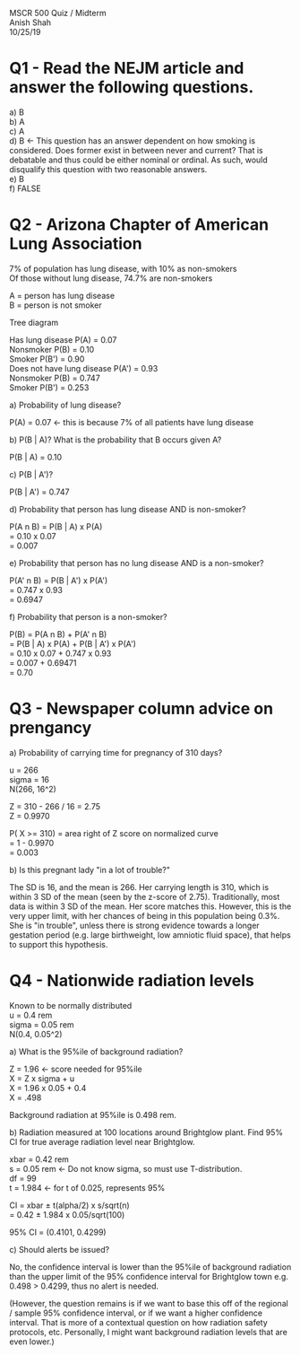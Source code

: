 MSCR 500 Quiz / Midterm  
Anish Shah  
10/25/19  

# Q1 - Read the NEJM article and answer the following questions.  
  
a) B  
b) A  
c) A  
d) B <- This question has an answer dependent on how smoking is considered. Does former exist in between never and current? That is debatable and thus could be either nominal or ordinal. As such, would disqualify this question with two reasonable answers.  
e) B  
f) FALSE  
  
# Q2 - Arizona Chapter of American Lung Association  
  
7% of population has lung disease, with 10% as non-smokers  
Of those without lung disease, 74.7% are non-smokers  
  
A = person has lung disease  
B = person is not smoker  
  
Tree diagram  
  
Has lung disease 			P(A) 		= 0.07  
	Nonsmoker 					P(B) 	= 0.10  
	Smoker 						P(B') 	= 0.90  
Does not have lung disease 	P(A') 		= 0.93  
	Nonsmoker 					P(B)  	= 0.747  
	Smoker 						P(B') 	= 0.253  
  
a) Probability of lung disease?  
  
P(A) = 0.07 <- this is because 7% of all patients have lung disease  
  
b) P(B | A)? What is the probability that B occurs given A?  
  
P(B | A) = 0.10  
  
c) P(B | A')?  
  
P(B | A') = 0.747  
  
d) Probability that person has lung disease AND is non-smoker?  
  
P(A n B) = P(B | A) x P(A)   
= 0.10 x 0.07  
= 0.007  
  
e) Probability that person has no lung disease AND is a non-smoker?  
  
P(A' n B) = P(B | A') x P(A')  
= 0.747 x 0.93  
= 0.6947  
  
f) Probability that person is a non-smoker?  
  
P(B) = P(A n B) + P(A' n B)  
= P(B | A) x P(A) + P(B | A') x P(A')  
= 0.10 x 0.07 + 0.747 x 0.93  
= 0.007 + 0.69471  
= 0.70  
  
# Q3 - Newspaper column advice on prengancy  
  
a) Probability of carrying time for pregnancy of 310 days?  
  
u = 266  
sigma = 16  
N(266, 16^2)  
  
Z = 310 - 266 / 16 = 2.75  
Z = 0.9970  
  
P( X >= 310) = area right of Z score on normalized curve  
= 1 - 0.9970   
= 0.003  
  
b) Is this pregnant lady "in a lot of trouble?"  
  
The SD is 16, and the mean is 266. Her carrying length is 310, which is within 3 SD of the mean (seen by the z-score of 2.75). Traditionally, most data is within 3 SD of the mean. Her score matches this. However, this is the very upper limit, with her chances of being in this population being 0.3%. She is "in trouble", unless there is strong evidence towards a longer gestation period (e.g. large birthweight, low amniotic fluid space), that helps to support this hypothesis.  
  
# Q4 - Nationwide radiation levels  
  
Known to be normally distributed  
u = 0.4 rem  
sigma = 0.05 rem  
N(0.4, 0.05^2)  
  
a) What is the 95%ile of background radiation?  
  
Z = 1.96 <- score needed for 95%ile  
X = Z x sigma + u  
X = 1.96 x 0.05 + 0.4  
X = .498  
  
Background radiation at 95%ile is 0.498 rem.  
  
b) Radiation measured at 100 locations around Brightglow plant. Find 95% CI for true average radiation level near Brightglow.  
  
xbar = 0.42 rem  
s = 0.05 rem <- Do not know sigma, so must use T-distribution.  
df = 99  
t = 1.984 <- for t of 0.025, represents 95%  
  
CI = xbar ± t(alpha/2) x s/sqrt(n)  
= 0.42 ± 1.984 x 0.05/sqrt(100)  
  
95% CI = (0.4101, 0.4299)  
  
c) Should alerts be issued?  
  
No, the confidence interval is lower than the 95%ile of background radiation than the upper limit of the 95% confidence interval for Brightglow town e.g. 0.498 > 0.4299, thus no alert is needed.   
  
(However, the question remains is if we want to base this off of the regional / sample 95% confidence interval, or if we want a higher confidence interval. That is more of a contextual question on how radiation safety protocols, etc. Personally, I might want background radiation levels that are even lower.)  
  
